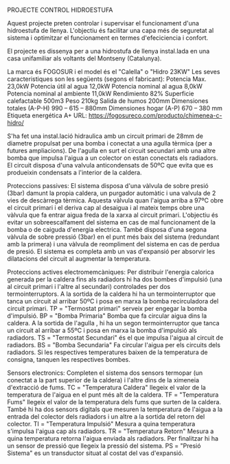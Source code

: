 PROJECTE CONTROL HIDROESTUFA

Aquest projecte preten controlar i supervisar el funcionament d'una hidroestufa de llenya.
L'objectiu és facilitar una capa més de seguretat al sistema i optimitzar el funcionament en termes d'efeciciencia i confort.

El projecte es dissenya per a una hidrostufa de llenya instal.lada en una casa unifamiliar als voltants del Montseny (Catalunya).

La marca és FOGOSUR i el model és el "Calella" o "Hidro 23KW"
Les seves caracteristiques son les següents (segons el fabricant):
Potencia Max.	23,0kW
Potencia útil al agua	12,0kW
Potencia nominal al agua	8,0kW
Potencia nominal al ambiente	11,0kW
Rendimiento	82%
Superficie calefactable	500m3
Peso	210kg
Salida de humos	200mm
Dimensiones totales (A-P-H)	990 – 615 – 880mm
Dimensiones hogar (A-P)	670 – 380 mm
Etiqueta energética	A+
URL: https://fogosureco.com/producto/chimenea-c-hidro/

S'ha fet una instal.lació hidraulica amb un circuit primari de 28mm de diametre propulsat per una bomba i conectat a una agulla tèrmica (per a futures ampliacions). 
De l'agulla en surt el circuit secundari amb una altre bomba que impulsa l'aigua a un colector on estan conectats els radiadors.
El circuit disposa d'una valvula anticondensats de 50ºC que evita que es produeixin condensats a l'interior de la caldera.

Proteccions passives:
El sistema disposa d'una vàlvula de sobre presió (3bar) damunt la propia caldera, un purgador automàtic i una valvula de 2 vies de descàrrega tèrmica. 
Aquesta vàlvula quan l'aigua arriba a 97ºC obre el circuit primari i el deriva cap al desaigua i al mateix temps obre una vàlvula que fa entrar aigua freda de la xarxa al circuit primari.
L'objectiu és evitar un sobreescalfament del sistema en cas de mal funcionament de la bomba o de caiguda d'energia electrica.
També disposa d'una segona vàlvula de sobre pressió (3bar) en el punt més baix del sistema (redundant amb la primera) i una vàlvula de reompliment del sistema en cas de perdua de presió. 
El sistema es completa amb un vas d'expansió per absorvir les dilatacions del circuit al augmentar la temperatura.

Proteccions actives electromemcàniques:
Per distribuir l'energia calorica generada per la caldera fins als radiadors hi ha dos bombes d'impulsió (una al circuit primari i l'altre al secundari) controlades per dos termointerruptors.
A la sortida de la caldera hi ha un termointerruptor que tanca un circuit al arribar 50ºC i posa en marxa la bomba recirculadora del circuit primari.
TP = "Termostat primari" serveix per engegar la bomba d'impulsió.
BP = "Bomba Primaria" Bomba que fa circular aigua dins la caldera.
A la sortida de l'agulla , hi ha un segon termointerruptor que tanca un circuit al arribar a 55ºC i posa en marxa la bomba d'impulsió als radiadors.
TS = "Termostat Secundari" és el que impulsa l'aigua al circuit de radiadors.
BS = "Bomba Secundaria" Fa circular l'aigua per els circuits dels radiadors.
Si les respectives temperatures baixen de la temperatura de consigna, tanquen les respectives bombes. 

Sensors electronics:
Completen el sistema dos sensors termopar (un conectat a la part superior de la caldera) i l'altre dins de la ximeneia d'extracció de fums.
TC = "Temperatura Caldera" llegeix el valor de la temperatura de l'aigua en el punt més alt de la caldera.
TF = "Temperatura Fums" llegeix el valor de la temperatura dels fums que surten de la caldera.
També hi ha dos sensors digitals que mesuren la temperatura de l'aigua a la entrada del colector dels radiadors i un altre a la sortida del retorn del colector.
TI = "Temperatura Impulsió" Mesura a quina temperatura s'impulsa l'aigua cap als radiadors.
TR = "Temperatura Retorn" Mesura a quina temperatura retorna l'aigua enviada als radiadors.
Per finalitzar hi ha un sensor de pressió que llegeix la pressió del sistema.
PS = "Presió Sistema" es un transductor situat al costat del vas d'expansió.





